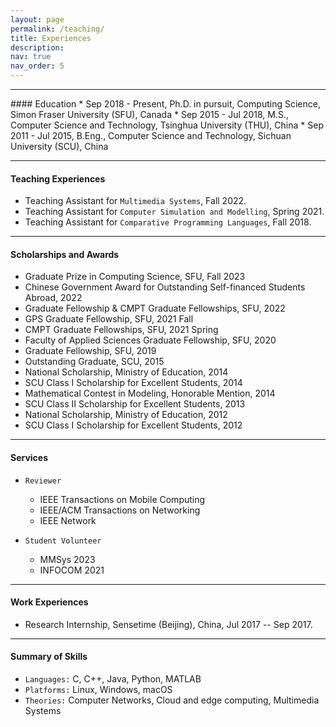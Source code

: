 ```yaml
---
layout: page
permalink: /teaching/
title: Experiences
description:
nav: true
nav_order: 5
---
```




<hr>
#### Education
* Sep 2018 - Present, Ph.D. in pursuit, Computing Science, Simon Fraser University (SFU), Canada
* Sep 2015 - Jul 2018, M.S., Computer Science and Technology, Tsinghua University (THU), China
* Sep 2011 - Jul 2015, B.Eng., Computer Science and Technology, Sichuan University (SCU), China
<hr>




#### Teaching Experiences

* Teaching Assistant for `Multimedia Systems`, Fall 2022.
* Teaching Assistant for `Computer Simulation and Modelling`, Spring 2021.
* Teaching Assistant for `Comparative Programming Languages`, Fall 2018.

<hr>


#### Scholarships and Awards

<ul>
  <li> Graduate Prize in Computing Science, SFU, Fall 2023 </li>
  <li> Chinese Government Award for Outstanding Self-financed Students Abroad, 2022 </li>
  <li> Graduate Fellowship & CMPT Graduate Fellowships, SFU, 2022 </li>
  <li> GPS Graduate Fellowship, SFU, 2021 Fall </li>
  <li> CMPT Graduate Fellowships, SFU, 2021 Spring </li>
  <li> Faculty of Applied Sciences Graduate Fellowship, SFU, 2020 </li>
  <li> Graduate Fellowship, SFU, 2019 </li>
	<li> Outstanding Graduate, SCU, 2015 </li>
	<li> National Scholarship, Ministry of Education, 2014 </li>
	<li> SCU Class I Scholarship for Excellent Students, 2014 </li>
	<li> Mathematical Contest in Modeling, Honorable Mention, 2014 </li>
  <li> SCU Class II Scholarship for Excellent Students, 2013 </li>
  <li> National Scholarship, Ministry of Education, 2012 </li>
  <li> SCU Class I Scholarship for Excellent Students, 2012 </li>
</ul>



<hr>

#### Services

- `Reviewer`
	- IEEE Transactions on Mobile Computing
	- IEEE/ACM Transactions on Networking
	- IEEE Network

- `Student Volunteer`
	- MMSys 2023
	- INFOCOM 2021




<hr>


#### Work Experiences

<ul>
	<li> Research Internship, Sensetime (Beijing), China,  Jul 2017 -- Sep 2017. </li>
</ul>


<hr>


#### Summary of Skills

* `Languages:` C, C++, Java, Python, MATLAB
* `Platforms:` Linux, Windows, macOS
* `Theories:` Computer Networks, Cloud and edge computing, Multimedia Systems
